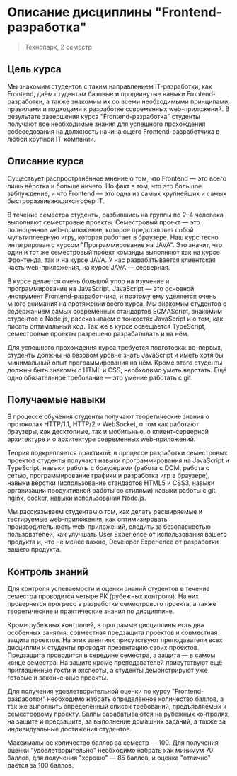 # Описание дисциплины "Frontend-разработка"
> Технопарк, 2 семестр

## Цель курса
Мы знакомим студентов с таким направлением IT-разработки, как Frontend, даём студентам базовые и продвинутые навыки Frontend-разработки, а также знакомим их со всеми необходимыми принципами, правилами и подходами к разработке современных web-приложений. В результате завершения курса "Frontend-разработка" студенты получают все необходимые знания для успешного прохождения собеседования на должность начинающего Frontend-разработчика в любой крупной IT-компании.


## Описание курса
Существует распространённое мнение о том, что Frontend &mdash; это всего лишь вёрстка и больше ничего. Но факт в том, что это большое заблуждение, и что Frontend &mdash; это одна из самых крупнейших и самых быстроразвивающихся сфер IT.

В течение семестра студенты, разбившись на группы по 2&ndash;4 человека выполняют семестровые проекты. Семестровый проект &mdash; это полноценное web-приложение, которое представляет собой мультиплеерную игру, которая работает в браузере. Наш курс тесно интегрирован с курсом "Программирование на JAVA". Это значит, что один и тот же семестровый проект команды выполняют как на курсе Фронтенда, так и на курсе JAVA. У нас разрабатывается клиентская часть web-приложения, на курсе JAVA &mdash; серверная.

В курсе делается очень большой упор на изучение и программирование на JavaScript. JavaScript &mdash; это основной инструмент Frontend-разработчика, и поэтому ему уделяется очень много внимания на протяжении всего курса. Мы знакомим студентов с содержанием самых современных стандартов ECMAScript, знакомим студентов с Node.js, рассказываем о тонкостях JavaScript и о том, как писать оптимальный код. Так же в курсе освещается TypeScript, семестровые проекты разрешено разрабатывать и на нём.

Для успешного прохождения курса требуется подготовка: во-первых, студенты должны на базовом уровне знать JavaScript и иметь хотя бы минимальный опыт программирования на нём. Кроме этого студенты должны быть знакомы с HTML и CSS, необходимо уметь верстать. Ещё одно обязательное требование &mdash; это умение работать с git.

## Получаемые навыки
В процессе обучения студенты получают теоретические знания о протоколах HTTP/1.1, HTTP/2 и WebSocket, о том как работают браузеры, как десктопные, так и мобильные, о клиент-серверной архитектуре и о архитектуре современных web-приложений.

Теория подкрепляется практикой: в процессе разработки семестровых проектов студенты получают навыки программирования на JavaScript и TypeScript, навыки работы с браузерами (работа с DOM, работа с сетью, программирование графики и разработка игр в браузере), навыки вёрстки (использование стандартов HTML5 и CSS3, навыки организации продуктивной работы со стилями) навыки работы с git, nginx, docker, навыки использования Node.js.

Мы рассказываем студентам о том, как делать расширяемые и тестируемые web-приложения, как оптимизировать производительность web-приложений, следить за безопасностью пользователей, как улучшать User Experience от использования вашего продукта и, что не менее важно, Developer Experience от разработки вашего продукта.


## Контроль знаний
Для контроля успеваемости и оценки знаний студентов в течение семестра проводится четыре РК (рубежных контроля). На них проверяется прогресс в разработке семестрового проекта, а также теоретические и практические знания по дисциплине.

Кроме рубежных контролей, в программе дисциплины есть два особенных занятия: совместная предзащита проектов и совместная защита проектов. На этих занятиях присутствуют преподаватели всех дисциплин и студенты проводят презентацию своих проектов. Предзащита проводится в середине семестра, а защита &mdash; в самом конце семестра. На защите кроме преподавателей присутствуют ещё приглашённые гости и эксперты, а студенты демонстрируют уже готовые и законченные проекты.

Для получения удовлетворительной оценки по курсу "Frontend-разработки" необходимо набрать определённое количество баллов, а так же выполнить определённый список требований, предъявляемых к семестровому проекту. Баллы зарабатываются на рубежных контролях, на защите и предзащите, за выполнение домашних заданий, а также за индивидуальные достижения студентов.

Максимальное количество баллов за семестр &mdash; 100. Для получения оценки "удовлетворительно" необходимо набрать как минимум 70 баллов, для получения "хорошо" &mdash; 85 баллов, и оценка "отлично" даётся за 100 баллов.
